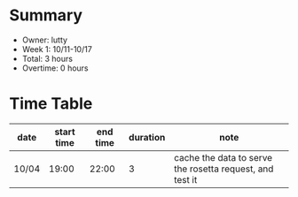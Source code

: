 # Summary
* Owner: lutty
* Week 1: 10/11-10/17
* Total: 3 hours
* Overtime: 0 hours

# Time Table
| date  | start time  | end time | duration  |  note |
|---|---|---|---|---|
| 10/04  | 19:00  | 22:00  | 3  | cache the data to serve the rosetta request, and test it |

